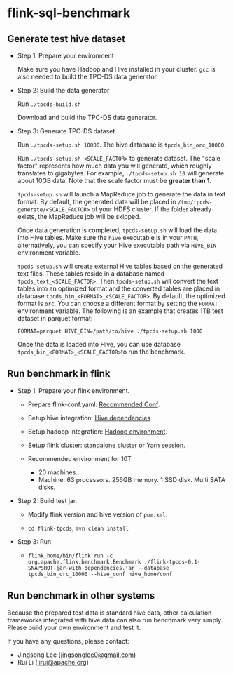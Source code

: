 # flink-sql-benchmark

## Generate test hive dataset

- Step 1: Prepare your environment

  Make sure you have Hadoop and Hive installed in your cluster. `gcc` is also needed to build the TPC-DS data generator.

- Step 2: Build the data generator

  Run `./tpcds-build.sh`
  
  Download and build the TPC-DS data generator.

- Step 3: Generate TPC-DS dataset

  Run `./tpcds-setup.sh 10000`. The hive database is `tpcds_bin_orc_10000`.

  Run `./tpcds-setup.sh <SCALE_FACTOR>` to generate dataset. The "scale factor" represents how much data you will generate, which roughly translates to gigabytes. For example, `./tpcds-setup.sh 10` will generate about 10GB data. Note that the scale factor must be **greater than 1**.

  `tpcds-setup.sh` will launch a MapReduce job to generate the data in text format. By default, the generated data will be placed in `/tmp/tpcds-generate/<SCALE_FACTOR>` of your HDFS cluster. If the folder already exists, the MapReduce job will be skipped.

  Once data generation is completed, `tpcds-setup.sh` will load the data into Hive tables. Make sure the `hive` executable is in your `PATH`, alternatively, you can specify your Hive executable path via `HIVE_BIN` environment variable.

  `tpcds-setup.sh` will create external Hive tables based on the generated text files. These tables reside in a database named `tpcds_text_<SCALE_FACTOR>`. Then `tpcds-setup.sh` will convert the text tables into an optimized format and the converted tables are placed in database `tpcds_bin_<FORMAT>_<SCALE_FACTOR>`. By default, the optimized format is `orc`. You can choose a different format by setting the `FORMAT` environment variable. The following is an example that creates 1TB test dataset in parquet format:

  `FORMAT=parquet HIVE_BIN=/path/to/hive ./tpcds-setup.sh 1000`

  Once the data is loaded into Hive, you can use database `tpcds_bin_<FORMAT>_<SCALE_FACTOR>`to run the benchmark.
  
## Run benchmark in flink

- Step 1: Prepare your flink environment.

  - Prepare flink-conf.yaml: [Recommended Conf](https://github.com/JingsongLi/flink-sql-benchmark/blob/master/flink-conf.yaml).

  - Setup hive integration: [Hive dependencies](https://ci.apache.org/projects/flink/flink-docs-master/dev/table/hive/#dependencies).
  
  - Setup hadoop integration: [Hadoop environment](https://ci.apache.org/projects/flink/flink-docs-release-1.9/ops/deployment/hadoop.html).
  
  - Setup flink cluster: [standalone cluster](https://ci.apache.org/projects/flink/flink-docs-master/ops/deployment/cluster_setup.html) or [Yarn session](https://ci.apache.org/projects/flink/flink-docs-master/ops/deployment/yarn_setup.html#flink-yarn-session).
  
  - Recommended environment for 10T
    - 20 machines.
    - Machine: 63 processors. 256GB memory. 1 SSD disk. Multi SATA disks.
  
- Step 2: Build test jar.

  - Modify flink version and hive version of `pom.xml`.
  
  - `cd flink-tpcds`, `mvn clean install`
  
- Step 3: Run

  - `flink_home/bin/flink run -c org.apache.flink.benchmark.Benchmark ./flink-tpcds-0.1-SNAPSHOT-jar-with-dependencies.jar --database tpcds_bin_orc_10000 --hive_conf hive_home/conf`
  
## Run benchmark in other systems

Because the prepared test data is standard hive data, other calculation frameworks integrated with hive data can also run benchmark very simply. Please build your own environment and test it.


If you have any questions, please contact:
- Jingsong Lee (jingsonglee0@gmail.com)
- Rui Li (lirui@apache.org)
